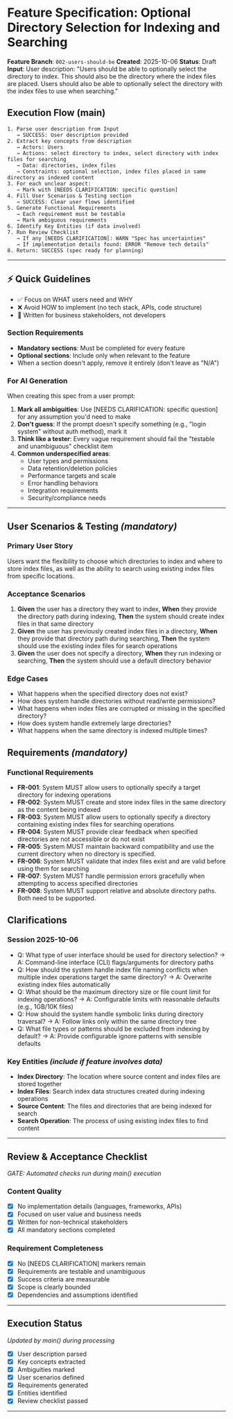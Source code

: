 # Feature Specification: Optional Directory Selection for Indexing and Searching

**Feature Branch**: `002-users-should-be`
**Created**: 2025-10-06
**Status**: Draft
**Input**: User description: "Users should be able to optionally select the directory to index. This should also be the directory where the index files are placed. Users should also be able to optionally select the directory with the index files to use when searching."

## Execution Flow (main)
```
1. Parse user description from Input
   → SUCCESS: User description provided
2. Extract key concepts from description
   → Actors: Users
   → Actions: select directory to index, select directory with index files for searching
   → Data: directories, index files
   → Constraints: optional selection, index files placed in same directory as indexed content
3. For each unclear aspect:
   → Mark with [NEEDS CLARIFICATION: specific question]
4. Fill User Scenarios & Testing section
   → SUCCESS: Clear user flows identified
5. Generate Functional Requirements
   → Each requirement must be testable
   → Mark ambiguous requirements
6. Identify Key Entities (if data involved)
7. Run Review Checklist
   → If any [NEEDS CLARIFICATION]: WARN "Spec has uncertainties"
   → If implementation details found: ERROR "Remove tech details"
8. Return: SUCCESS (spec ready for planning)
```

---

## ⚡ Quick Guidelines
- ✅ Focus on WHAT users need and WHY
- ❌ Avoid HOW to implement (no tech stack, APIs, code structure)
- 👥 Written for business stakeholders, not developers

### Section Requirements
- **Mandatory sections**: Must be completed for every feature
- **Optional sections**: Include only when relevant to the feature
- When a section doesn't apply, remove it entirely (don't leave as "N/A")

### For AI Generation
When creating this spec from a user prompt:
1. **Mark all ambiguities**: Use [NEEDS CLARIFICATION: specific question] for any assumption you'd need to make
2. **Don't guess**: If the prompt doesn't specify something (e.g., "login system" without auth method), mark it
3. **Think like a tester**: Every vague requirement should fail the "testable and unambiguous" checklist item
4. **Common underspecified areas**:
   - User types and permissions
   - Data retention/deletion policies
   - Performance targets and scale
   - Error handling behaviors
   - Integration requirements
   - Security/compliance needs

---

## User Scenarios & Testing *(mandatory)*

### Primary User Story
Users want the flexibility to choose which directories to index and where to store index files, as well as the ability to search using existing index files from specific locations.

### Acceptance Scenarios
1. **Given** the user has a directory they want to index, **When** they provide the directory path during indexing, **Then** the system should create index files in that same directory
2. **Given** the user has previously created index files in a directory, **When** they provide that directory path during searching, **Then** the system should use the existing index files for search operations
3. **Given** the user does not specify a directory, **When** they run indexing or searching, **Then** the system should use a default directory behavior

### Edge Cases
- What happens when the specified directory does not exist?
- How does system handle directories without read/write permissions?
- What happens when index files are corrupted or missing in the specified directory?
- How does system handle extremely large directories?
- What happens when the same directory is indexed multiple times?

## Requirements *(mandatory)*

### Functional Requirements
- **FR-001**: System MUST allow users to optionally specify a target directory for indexing operations
- **FR-002**: System MUST create and store index files in the same directory as the content being indexed
- **FR-003**: System MUST allow users to optionally specify a directory containing existing index files for searching operations
- **FR-004**: System MUST provide clear feedback when specified directories are not accessible or do not exist
- **FR-005**: System MUST maintain backward compatibility and use the current directory when no directory is specified. 
- **FR-006**: System MUST validate that index files exist and are valid before using them for searching
- **FR-007**: System MUST handle permission errors gracefully when attempting to access specified directories
- **FR-008**: System MUST support relative and absolute directory paths. Both need to be supported.

## Clarifications

### Session 2025-10-06
- Q: What type of user interface should be used for directory selection? → A: Command-line interface (CLI) flags/arguments for directory paths
- Q: How should the system handle index file naming conflicts when multiple index operations target the same directory? → A: Overwrite existing index files automatically
- Q: What should be the maximum directory size or file count limit for indexing operations? → A: Configurable limits with reasonable defaults (e.g., 1GB/10K files)
- Q: How should the system handle symbolic links during directory traversal? → A: Follow links only within the same directory tree
- Q: What file types or patterns should be excluded from indexing by default? → A: Provide configurable ignore patterns with sensible defaults

### Key Entities *(include if feature involves data)*
- **Index Directory**: The location where source content and index files are stored together
- **Index Files**: Search index data structures created during indexing operations
- **Source Content**: The files and directories that are being indexed for search
- **Search Operation**: The process of using existing index files to find content

---

## Review & Acceptance Checklist
*GATE: Automated checks run during main() execution*

### Content Quality
- [x] No implementation details (languages, frameworks, APIs)
- [x] Focused on user value and business needs
- [x] Written for non-technical stakeholders
- [x] All mandatory sections completed

### Requirement Completeness
- [x] No [NEEDS CLARIFICATION] markers remain
- [x] Requirements are testable and unambiguous
- [x] Success criteria are measurable
- [x] Scope is clearly bounded
- [x] Dependencies and assumptions identified

---

## Execution Status
*Updated by main() during processing*

- [x] User description parsed
- [x] Key concepts extracted
- [x] Ambiguities marked
- [x] User scenarios defined
- [x] Requirements generated
- [x] Entities identified
- [x] Review checklist passed

---